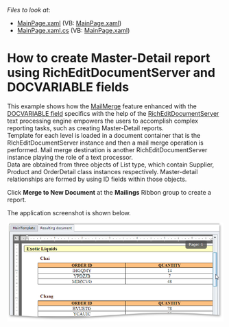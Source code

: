 <!-- default file list -->
*Files to look at*:

* [MainPage.xaml](./CS/MasterDetailExample/MainPage.xaml) (VB: [MainPage.xaml](./VB/MasterDetailExample/MainPage.xaml))
* [MainPage.xaml.cs](./CS/MasterDetailExample/MainPage.xaml.cs) (VB: [MainPage.xaml](./VB/MasterDetailExample/MainPage.xaml))
<!-- default file list end -->
# How to create Master-Detail report using RichEditDocumentServer and DOCVARIABLE fields


<p>This example shows how the <a href="http://documentation.devexpress.com/#Silverlight/CustomDocument5658"><u>MailMerge</u></a> feature enhanced with the <a href="http://documentation.devexpress.com/#Silverlight/CustomDocument5648"><u>DOCVARIABLE field</u></a> specifics with the help of the <a href="http://documentation.devexpress.com/#CoreLibraries/clsDevExpressXtraRichEditRichEditDocumentServertopic"><u>RichEditDocumentServer</u></a> text processing engine empowers the users to accomplish complex reporting tasks, such as creating Master-Detail reports. <br />
Template for each level is loaded in a document container that is the RIchEditDocumentServer instance and then a mail merge operation is performed. Mail merge destination is another RichEditDocumentServer instance playing the role of a text processor.<br />
Data are obtained from three objects of List type, which contain Supplier, Product and OrderDetail class instances respectively. Master-detail relationships are formed by using ID fields within those objects.</p><p>Click <strong>Merge to New Document</strong> at the <strong>Mailings</strong> Ribbon group to create a report.</p><p>The application screenshot is shown below.</p><p><img src="https://raw.githubusercontent.com/DevExpress-Examples/how-to-create-master-detail-report-using-richeditdocumentserver-and-docvariable-fields-e3377/13.1.6+/media/70877dbb-d7e1-47dd-a569-12b915bdfe1a.png"></p>

<br/>


